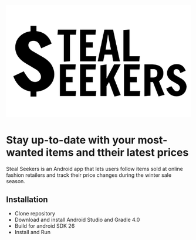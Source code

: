 # ![StealSeekers logo](https://github.com/novelqq/Wishlist/blob/master/app/src/main/res/drawable/stealseekers.png "logo")

# Stay up-to-date with your most-wanted items and ttheir latest prices

Steal Seekers is an Android app that lets users follow items sold at online fashion retailers and track their price changes during
the winter sale season. 

## Installation
- Clone repository
- Download and install Android Studio and Gradle 4.0
- Build for android SDK 26
- Install and Run
